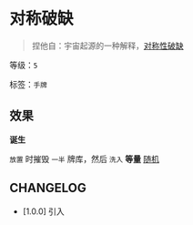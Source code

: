 # 对称破缺

> 捏他自：宇宙起源的一种解释，[对称性破缺](https://zh.wikipedia.org/wiki/%E5%AF%B9%E7%A7%B0%E6%80%A7%E7%A0%B4%E7%BC%BA)

等级：`5`

标签：`手牌`

## 效果

**诞生**

`放置` 时摧毁 `一半` 牌库，然后 `洗入` **等量** [随机](../卡牌组/随机.md)

## CHANGELOG

- [1.0.0] 引入
